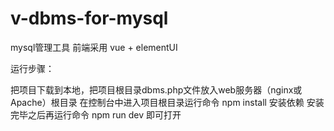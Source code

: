 # v-dbms-for-mysql
mysql管理工具
前端采用 vue + elementUI

运行步骤：

把项目下载到本地，把项目根目录dbms.php文件放入web服务器（nginx或Apache）根目录
在控制台中进入项目根目录运行命令 npm install 安装依赖
安装完毕之后再运行命令 npm run dev 即可打开
